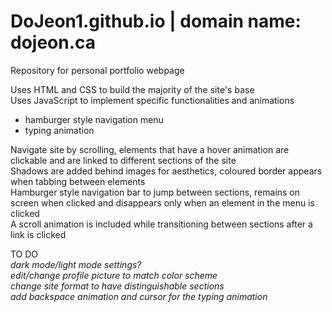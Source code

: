 # DoJeon1.github.io | domain name: dojeon.ca

Repository for personal portfolio webpage

Uses HTML and CSS to build the majority of the site's base <br/> 
Uses JavaScript to implement specific functionalities and animations <br/>   
- hamburger style navigation menu <br/>   
- typing animation

Navigate site by scrolling, elements that have a hover animation are clickable and are linked to different sections of the site <br/> 
Shadows are added behind images for aesthetics, coloured border appears when tabbing between elements <br/> 
Hamburger style navigation bar to jump between sections, remains on screen when clicked and disappears only when an element in the menu is clicked <br/> 
A scroll animation is included while transitioning between sections after a link is clicked

TO DO <br/> 
*dark mode/light mode settings? <br/> 
edit/change profile picture to match color scheme <br/> 
change site format to have distinguishable sections <br/> 
add backspace animation and cursor for the typing animation*
